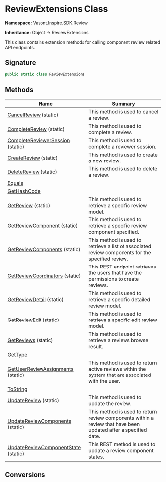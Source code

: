 # ReviewExtensions Class
**Namespace:** Vasont.Inspire.SDK.Review

**Inheritance:** Object → ReviewExtensions

This class contains extension methods for calling component review related API endpoints.

## Signature
```csharp
public static class ReviewExtensions
```
## Methods
|**Name**|**Summary**|
|---|---|
|[CancelReview](ReviewExtensions/CancelReview.md) (static)|This method is used to cancel a review.|
|[CompleteReview](ReviewExtensions/CompleteReview.md) (static)|This method is used to complete a review.|
|[CompleteReviewerSession](ReviewExtensions/CompleteReviewerSession.md) (static)|This method is used to complete a reviewer session.|
|[CreateReview](ReviewExtensions/CreateReview.md) (static)|This method is used to create a new review.|
|[DeleteReview](ReviewExtensions/DeleteReview.md) (static)|This method is used to delete a review.|
|[Equals](ReviewExtensions/Equals.md)||
|[GetHashCode](ReviewExtensions/GetHashCode.md)||
|[GetReview](ReviewExtensions/GetReview.md) (static)|This method is used to retrieve a specific review model.|
|[GetReviewComponent](ReviewExtensions/GetReviewComponent.md) (static)|This method is used to retrieve a specific review component specified.|
|[GetReviewComponents](ReviewExtensions/GetReviewComponents.md) (static)|This method is used to retrieve a list of associated review components for the specified review.|
|[GetReviewCoordinators](ReviewExtensions/GetReviewCoordinators.md) (static)|This REST endpoint retrieves the users that have the permissions to create reviews.|
|[GetReviewDetail](ReviewExtensions/GetReviewDetail.md) (static)|This method is used to retrieve a specific detailed review model.|
|[GetReviewEdit](ReviewExtensions/GetReviewEdit.md) (static)|This method is used to retrieve a specific edit review model.|
|[GetReviews](ReviewExtensions/GetReviews.md) (static)|This method is used to retrieve a reviews browse result.|
|[GetType](ReviewExtensions/GetType.md)||
|[GetUserReviewAssignments](ReviewExtensions/GetUserReviewAssignments.md) (static)|This method is used to return active reviews within the system that are associated with the user.|
|[ToString](ReviewExtensions/ToString.md)||
|[UpdateReview](ReviewExtensions/UpdateReview.md) (static)|This method is used to update the review.|
|[UpdateReviewComponents](ReviewExtensions/UpdateReviewComponents.md) (static)|This method is used to return review components within a review that have been updated after a specified date.|
|[UpdateReviewComponentState](ReviewExtensions/UpdateReviewComponentState.md) (static)|This REST method is used to update a review component states.|
## Conversions
